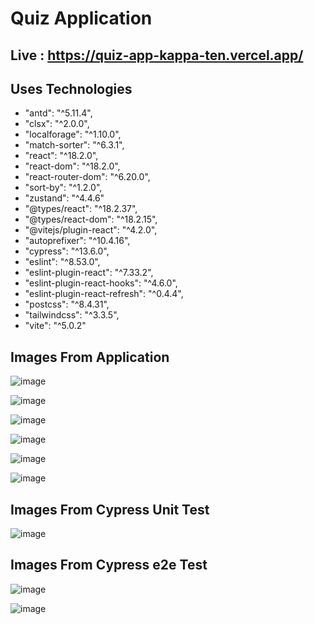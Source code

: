 # Quiz Application

## Live : https://quiz-app-kappa-ten.vercel.app/

## Uses Technologies

- "antd": "^5.11.4",
- "clsx": "^2.0.0",
- "localforage": "^1.10.0",
- "match-sorter": "^6.3.1",
- "react": "^18.2.0",
- "react-dom": "^18.2.0",
- "react-router-dom": "^6.20.0",
- "sort-by": "^1.2.0",
- "zustand": "^4.4.6"
- "@types/react": "^18.2.37",
- "@types/react-dom": "^18.2.15",
- "@vitejs/plugin-react": "^4.2.0",
- "autoprefixer": "^10.4.16",
- "cypress": "^13.6.0",
- "eslint": "^8.53.0",
- "eslint-plugin-react": "^7.33.2",
- "eslint-plugin-react-hooks": "^4.6.0",
- "eslint-plugin-react-refresh": "^0.4.4",
- "postcss": "^8.4.31",
- "tailwindcss": "^3.3.5",
- "vite": "^5.0.2"

## Images From Application

![image](https://github.com/ademalkan/quiz-app/assets/43451577/d4926770-d6de-403c-ad33-6e089abb9aa8)

![image](https://github.com/ademalkan/quiz-app/assets/43451577/44d0ec02-62c7-4dc3-883c-4c76cf5bcde6)

![image](https://github.com/ademalkan/quiz-app/assets/43451577/ea1a42d8-f478-4f18-95eb-1f337da46161)

![image](https://github.com/ademalkan/quiz-app/assets/43451577/d49bcfe2-9f9b-49aa-ab59-22dd7f5931b4)

![image](https://github.com/ademalkan/quiz-app/assets/43451577/eb667476-ee05-47db-9efa-cee11a49ff48)

![image](https://github.com/ademalkan/quiz-app/assets/43451577/c4b24436-9012-40b6-9c63-971938a6d2ed)


## Images From Cypress Unit Test

![image](https://github.com/ademalkan/quiz-app/assets/43451577/5b755f12-b02e-4be3-a4aa-9ac49d84e8d9)


## Images From Cypress e2e Test

![image](https://github.com/ademalkan/quiz-app/assets/43451577/5bd8402e-5725-421a-b60b-fcf5f086b4d1)

![image](https://github.com/ademalkan/quiz-app/assets/43451577/e955195d-9ba3-4e92-99eb-4b450241d69b)
